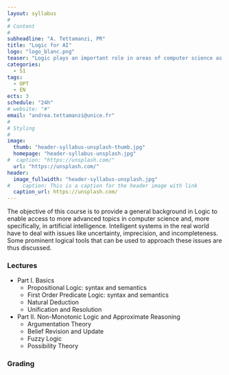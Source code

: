 ```yaml
---
layout: syllabus
#
# Content
#
subheadline: "A. Tettamanzi, PR"
title: "Logic for AI"
logo: "logo_blanc.png"
teaser: "Logic plays an important role in areas of computer science as diverse as software engineering (specification and verification), programming languages (semantics, logic programming), and artificial intelligence (knowledge representation and reasoning)."
categories:
  - S1
tags:
  - OPT
  - EN
ects: 3
schedule: "24h"
# website: "#"
email: "andrea.tettamanzi@unice.fr"
#
# Styling
#
image:
  thumb: "header-syllabus-unsplash-thumb.jpg"
  homepage: "header-syllabus-unsplash.jpg"
#  caption: "https://unsplash.com/"
  url: "https://unsplash.com/"
header:
  image_fullwidth: "header-syllabus-unsplash.jpg"
#    caption: This is a caption for the header image with link
  caption_url: https://unsplash.com/  
---
```



The objective of this course is to provide a general background in Logic to enable access to more advanced topics in computer science and, more specifically, in artificial intelligence. Intelligent systems in the real world have to deal with issues like uncertainty, imprecision, and incompleteness. Some prominent logical tools that can be used to approach these issues are thus discussed.

### Lectures ###

- Part I. Basics
  - Propositional Logic: syntax and semantics
  - First Order Predicate Logic: syntax and semantics
  - Natural Deduction
  - Unification and Resolution
- Part II. Non-Monotonic Logic and Approximate Reasoning
  - Argumentation Theory
  - Belief Revision and Update
  - Fuzzy Logic
  - Possibility Theory

### Grading ###


